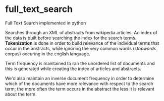 # full_text_search
Full Text Search implemented in python

Searches through an XML of abstracts from wikipedia articles. An index of the data is built before searching the index for the search terms. **Tokenization** is done in order to build relevance of the individual terms that occur in the anstracts, while ignoring the very common words (*stopwords* corpus) occuring in the english language. 

Term frequency is maintained to ran the unordered list of documents and this is generated while creating the index of articles and abstracts. 

We'd also maintain an inverse document frequency in order to determine which of the documents have more relevance with respect to the search term; the more often the term occurs in the abstract the less it is relevant about the term.